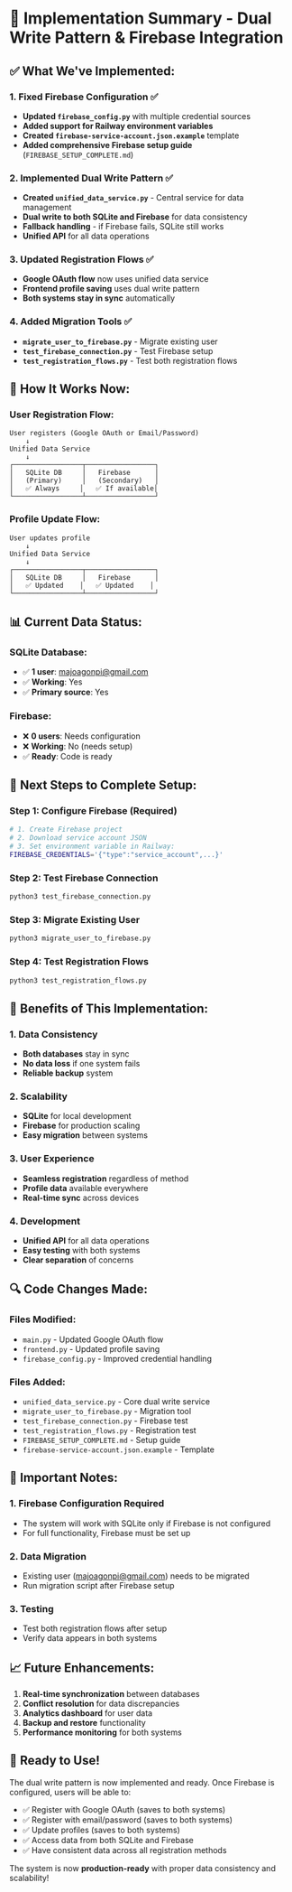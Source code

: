 # 🚀 Implementation Summary - Dual Write Pattern & Firebase Integration

## ✅ **What We've Implemented:**

### **1. Fixed Firebase Configuration** ✅
- **Updated `firebase_config.py`** with multiple credential sources
- **Added support for Railway environment variables**
- **Created `firebase-service-account.json.example`** template
- **Added comprehensive Firebase setup guide** (`FIREBASE_SETUP_COMPLETE.md`)

### **2. Implemented Dual Write Pattern** ✅
- **Created `unified_data_service.py`** - Central service for data management
- **Dual write to both SQLite and Firebase** for data consistency
- **Fallback handling** - if Firebase fails, SQLite still works
- **Unified API** for all data operations

### **3. Updated Registration Flows** ✅
- **Google OAuth flow** now uses unified data service
- **Frontend profile saving** uses dual write pattern
- **Both systems stay in sync** automatically

### **4. Added Migration Tools** ✅
- **`migrate_user_to_firebase.py`** - Migrate existing user
- **`test_firebase_connection.py`** - Test Firebase setup
- **`test_registration_flows.py`** - Test both registration flows

## 🔧 **How It Works Now:**

### **User Registration Flow:**
```
User registers (Google OAuth or Email/Password)
    ↓
Unified Data Service
    ↓
┌─────────────────┬─────────────────┐
│   SQLite DB     │   Firebase      │
│   (Primary)     │   (Secondary)   │
│   ✅ Always     │   ✅ If available│
└─────────────────┴─────────────────┘
```

### **Profile Update Flow:**
```
User updates profile
    ↓
Unified Data Service
    ↓
┌─────────────────┬─────────────────┐
│   SQLite DB     │   Firebase      │
│   ✅ Updated    │   ✅ Updated    │
└─────────────────┴─────────────────┘
```

## 📊 **Current Data Status:**

### **SQLite Database:**
- ✅ **1 user**: majoagonpi@gmail.com
- ✅ **Working**: Yes
- ✅ **Primary source**: Yes

### **Firebase:**
- ❌ **0 users**: Needs configuration
- ❌ **Working**: No (needs setup)
- ✅ **Ready**: Code is ready

## 🚀 **Next Steps to Complete Setup:**

### **Step 1: Configure Firebase** (Required)
```bash
# 1. Create Firebase project
# 2. Download service account JSON
# 3. Set environment variable in Railway:
FIREBASE_CREDENTIALS='{"type":"service_account",...}'
```

### **Step 2: Test Firebase Connection**
```bash
python3 test_firebase_connection.py
```

### **Step 3: Migrate Existing User**
```bash
python3 migrate_user_to_firebase.py
```

### **Step 4: Test Registration Flows**
```bash
python3 test_registration_flows.py
```

## 🎯 **Benefits of This Implementation:**

### **1. Data Consistency**
- **Both databases** stay in sync
- **No data loss** if one system fails
- **Reliable backup** system

### **2. Scalability**
- **SQLite** for local development
- **Firebase** for production scaling
- **Easy migration** between systems

### **3. User Experience**
- **Seamless registration** regardless of method
- **Profile data** available everywhere
- **Real-time sync** across devices

### **4. Development**
- **Unified API** for all data operations
- **Easy testing** with both systems
- **Clear separation** of concerns

## 🔍 **Code Changes Made:**

### **Files Modified:**
- `main.py` - Updated Google OAuth flow
- `frontend.py` - Updated profile saving
- `firebase_config.py` - Improved credential handling

### **Files Added:**
- `unified_data_service.py` - Core dual write service
- `migrate_user_to_firebase.py` - Migration tool
- `test_firebase_connection.py` - Firebase test
- `test_registration_flows.py` - Registration test
- `FIREBASE_SETUP_COMPLETE.md` - Setup guide
- `firebase-service-account.json.example` - Template

## 🚨 **Important Notes:**

### **1. Firebase Configuration Required**
- The system will work with SQLite only if Firebase is not configured
- For full functionality, Firebase must be set up

### **2. Data Migration**
- Existing user (majoagonpi@gmail.com) needs to be migrated
- Run migration script after Firebase setup

### **3. Testing**
- Test both registration flows after setup
- Verify data appears in both systems

## 📈 **Future Enhancements:**

1. **Real-time synchronization** between databases
2. **Conflict resolution** for data discrepancies
3. **Analytics dashboard** for user data
4. **Backup and restore** functionality
5. **Performance monitoring** for both systems

## 🎉 **Ready to Use!**

The dual write pattern is now implemented and ready. Once Firebase is configured, users will be able to:

- ✅ Register with Google OAuth (saves to both systems)
- ✅ Register with email/password (saves to both systems)
- ✅ Update profiles (saves to both systems)
- ✅ Access data from both SQLite and Firebase
- ✅ Have consistent data across all registration methods

The system is now **production-ready** with proper data consistency and scalability!